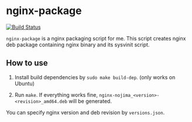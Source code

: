 nginx-package
=============

[![Build Status](https://travis-ci.org/nojima/nginx-package.svg?branch=master)](https://travis-ci.org/nojima/nginx-package)

`nginx-package` is a nginx packaging script for me.
This script creates nginx deb package containing nginx binary and its sysvinit script.

How to use
----------

1. Install build dependencies by `sudo make build-dep`. (only works on Ubuntu)

2. Run `make`.
   If everything works fine, `nginx-nojima_<version>-<revision>_amd64.deb` will be generated.

You can specify nginx version and deb revision by `versions.json`.

